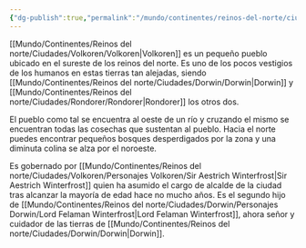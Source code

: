 ```yaml
---
{"dg-publish":true,"permalink":"/mundo/continentes/reinos-del-norte/ciudades/volkoren/volkoren/"}
---
```


[[Mundo/Continentes/Reinos del norte/Ciudades/Volkoren/Volkoren\|Volkoren]] es un pequeño pueblo ubicado en el sureste de los reinos del norte. Es uno de los pocos vestigios de los humanos en estas tierras tan alejadas, siendo [[Mundo/Continentes/Reinos del norte/Ciudades/Dorwin/Dorwin\|Dorwin]] y [[Mundo/Continentes/Reinos del norte/Ciudades/Rondorer/Rondorer\|Rondorer]] los otros dos. 

El pueblo como tal se encuentra al oeste de un río y cruzando el mismo se encuentran todas las cosechas que sustentan al pueblo. Hacia el norte puedes encontrar pequeños bosques desperdigados por la zona y una diminuta colina se alza por el noroeste. 

Es gobernado por [[Mundo/Continentes/Reinos del norte/Ciudades/Volkoren/Personajes Volkoren/Sir Aestrich Winterfrost\|Sir Aestrich Winterfrost]] quien ha asumido el cargo de alcalde de la ciudad tras alcanzar la mayoría de edad hace no mucho años. Es el segundo hijo de [[Mundo/Continentes/Reinos del norte/Ciudades/Dorwin/Personajes Dorwin/Lord Felaman Winterfrost\|Lord Felaman Winterfrost]], ahora señor y cuidador de las tierras de [[Mundo/Continentes/Reinos del norte/Ciudades/Dorwin/Dorwin\|Dorwin]].  